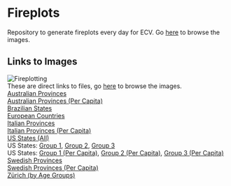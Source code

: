# Fireplots
Repository to generate fireplots every day for ECV. Go [here](/Fireplots/Figures) to browse the images.

## Links to Images
![Fireplotting](https://github.com/TrevorWinstral/Fireplots/workflows/Fireplotting/badge.svg) \
These are direct links to files, go [here](/Fireplots/Figures) to browse the images. \
[Australian Provinces](https://trevorwinstral.github.io/Fireplots/Figures/Fire_Australia.png) \
[Australian Provinces (Per Capita)](https://trevorwinstral.github.io/Fireplots/Figures/Fire_Australia_PC.png) \
[Brazilian States](https://trevorwinstral.github.io/Fireplots/Figures/Fire_Brazil.png) \
[European Countries](https://trevorwinstral.github.io/Fireplots/Figures/Fire_Europe.png) \
[Italian Provinces](https://trevorwinstral.github.io/Fireplots/Figures/Fire_Italy.png) \
[Italian Provinces (Per Capita)](https://trevorwinstral.github.io/Fireplots/Figures/Fire_Italy_PC.png) \
[US States (All)](https://trevorwinstral.github.io/Fireplots/Figures/Fire_USA.png) \
US States: [Group 1](https://trevorwinstral.github.io/Fireplots/Figures/Fire_USA_Partition_1.png), [Group 2](https://trevorwinstral.github.io/Fireplots/Figures/Fire_USA_Partition_2.png), [Group 3](https://trevorwinstral.github.io/Fireplots/Figures/Fire_USA_Partition_3.png) \
US States: [Group 1 (Per Capita)](https://trevorwinstral.github.io/Fireplots/Figures/Fire_USA_Partition_1_PC.png), [Group 2 (Per Capita)](https://trevorwinstral.github.io/Fireplots/Figures/Fire_USA_Partition_2_PC.png), [Group 3 (Per Capita)](https://trevorwinstral.github.io/Fireplots/Figures/Fire_USA_Partition_3_PC.png) \
[Swedish Provinces](https://trevorwinstral.github.io/Fireplots/Figures/Fire_Sweden.png) \
[Swedish Provinces (Per Capita)](https://trevorwinstral.github.io/Fireplots/Figures/Fire_Sweden_PC.png) \
[Zürich (by Age Groups)](https://trevorwinstral.github.io/Fireplots/Figures/Fire_Zürich.png) 
